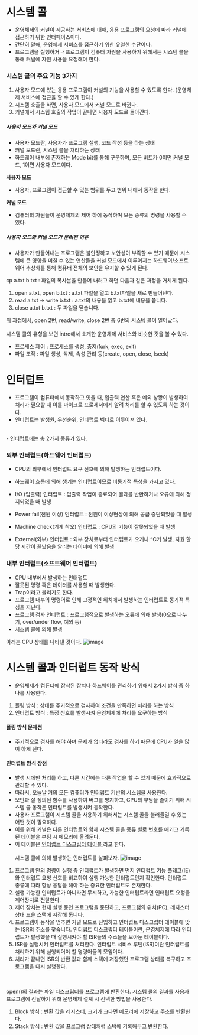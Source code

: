 <h1> 시스템 콜 </h1>

- 운영체제의 커널이 제공하는 서비스에 대해, 응용 프로그램의 요청에 따라 커널에 접근하기 위한 인터페이스이다.
- 간단히 말해, 운영체제 서비스를 접근하기 위한 유일한 수단이다.
- 프로그램을 실행하거나 프로그램이 컴퓨터 자원을 사용하기 위해서는 시스템 콜을 통해 커널에 자원 사용을 요청해야 한다.

<h3> 시스템 콜의 주요 기능 3가지 </h3>

1. 사용자 모드에 있는 응용 프로그램이 커널의 기능을 사용할 수 있도록 한다. (운영체제 서비스에 접근을 할 수 있게 한다.)
2. 시스템 호출을 하면, 사용자 모드에서 커널 모드로 바뀐다.
3. 커널에서 시스템 호출의 작업이 끝나면 사용자 모드로 돌아간다.

<h5> 사용자 모드와 커널 모드 </h5>

- 사용자 모드란, 사용자가 프로그램 실행, 코드 작성 등을 하는 상태
- 커널 모드란, 시스템 콜을 처리하는 상태
- 하드웨어 내부에 존재하는 Mode bit를 통해 구분하며, 모든 비트가 0이면 커널 모드, 1이면 사용자 모드이다.

<b> 사용자 모드 </b>

- 사용자, 프로그램이 접근할 수 있는 범위를 두고 범위 내에서 동작을 한다.

<b> 커널 모드 </b>

- 컴퓨터의 자원들이 운영체제의 제어 하에 동작하며 모든 종류의 명령을 사용할 수 있다.

<h5> 사용자 모드와 커널 모드가 분리된 이유 </h5>

- 사용자가 만들어내는 프로그램은 불안정하고 보안성이 부족할 수 있기 때문에 시스템에 큰 영향을 미칠 수 있는 연산들을 커널 모드에서 이루어지는 하드웨어/소프트웨어 추상화를 통해 컴퓨터 전체의 보안을 유지할 수 있게 된다.


cp a.txt b.txt : 파일의 복사본을 만들어 내려고 하면 다음과 같은 과정을 거치게 된다.
1. open a.txt, open b.txt : a.txt 파일을 열고 b.txt파일을 새로 만들어낸다.
2. read a.txt => write b.txt : a.txt의 내용을 읽고 b.txt에 내용을 씁니다.
3. close a.txt b.txt : 두 파일을 닫습니다.

위 과정에서, open 2번, read/write, close 2번 총 6번의 시스템 콜이 일어났다. </br>
</br>
시스템 콜의 유형을 보면 intro에서 소개한 운영체제 서비스와 비슷한 것을 볼 수 있다.

 - 프로세스 제어 : 프로세스를 생성, 중지(fork, exec, exit)
 - 파일 조작 : 파일 생성, 삭제, 속성 관리 등(create, open, close, lseek)

<h1> 인터럽트 </h1>

- 프로그램이 컴퓨터에서 동작하고 잇을 때, 입출력 연산 혹은 예외 상황이 발생하여 처리가 필요할 때 이를 마이크로 프로세서에게 알려 처리를 할 수 있도록 하는 것이다.
- 인터럽트는 발생원, 우선순위, 인터럽트 벡터로 이루어져 있다.
<br />
- 인터럽트에는 총 2가지 종류가 있다.

<h3> 외부 인터럽트(하드웨어 인터럽트) </h3>

- CPU의 외부에서 인터럽트 요구 신호에 의해 발생하는 인터럽트이다.
- 하드웨어 흐름에 의해 생기는 인터럽트이므로 비동기적 특성을 가지고 있다.

- I/O (입출력) 인터럽트 : 입출력 작업이 종료되어 결과를 반환하거나 오류에 의해 정지되었을 때 발생
- Power fail(전원 이상) 인터럽트 : 전원이 이상현상에 의해 공급 중단되었을 때 발생
- Machine check(기계 착오) 인터럽트 : CPU의 기능이 잘못되었을 때 발생
- External(외부) 인터럽트 : 외부 장치로부터 인터럽트가 오거나 ^C키 발생, 자원 할당 시간이 끝났음을 알리는 타이머에 의해 발생

<h3> 내부 인터럽트(소프트웨어 인터럽트) </h3>

- CPU 내부에서 발생하는 인터럽트
- 잘못된 명령 혹은 데이터를 사용할 때 발생한다.
- Trap이라고 불리기도 한다.
- 프로그램 내부의 명령어로 인해 고정적인 위치에서 발생하는 인터럽트로 동기적 특성을 지닌다.
- 프로그램 검사 인터럽트 : 프로그램적으로 발생하는 오류에 의해 발생(0으로 나누기, over/under flow, 예외 등)
- 시스템 콜에 의해 발생

아래는 CPU 상태를 나타낸 것이다.
![image](https://user-images.githubusercontent.com/62228401/227878720-d3a33436-5834-4041-913d-de5ad2d34d03.png)


<h1> 시스템 콜과 인터럽트 동작 방식 </h1>

- 운영체제가 컴퓨터에 장착된 장치나 하드웨어를 관리하기 위해서 2가지 방식 중 하나를 사용한다.

1. 폴링 방식 : 상태를 주기적으로 검사하여 조건을 만족하면 처리를 하는 방식
2. 인터럽트 방식 : 특정 신호를 발생시켜 운영체제에 처리를 요구하는 방식

<h4> 폴링 방식 문제점 </h4>

- 주기적으로 검사를 해야 하며 문제가 없더라도 검사를 하기 때문에 CPU가 일을 많이 하게 된다.

<h4> 인터럽트 방식 장점 </h4>

- 발생 시에만 처리를 하고, 다른 시간에는 다른 작업을 할 수 있기 때문에 효과적으로 관리할 수 있다.
- 따라서, 오늘날 거의 모든 컴퓨터가 인터럽트 기반의 시스템을 사용한다.
- 보안과 잘 정의된 함수를 사용하여 버그를 방지하고, CPU의 부담을 줄이기 위해 시스템 콜 동작은 인터럽트를 발생시켜 동작한다.
- 사용자 프로그램이 시스템 콜을 사용하기 위해서는 시스템 콜을 불러들일 수 있는 어떤 것이 필요하다.
- 이를 위해 커널은 다른 인터럽트와 함께 시스템 콜을 종류 별로 번호를 매기고 기록된 테이블을 부팅 시 메모리에 올려둔다.
- 이 테이블은 <u> 인터럽트 디스크립터 테이블 </u>라고 한다.
<br/><br />
시스템 콜에 의해 발생하는 인터럽트를 살펴보자.
![image](https://user-images.githubusercontent.com/62228401/227880394-d05f58c9-d69e-467c-9acd-d6a3b37b9685.png)

1. 프로그램 안의 명령어 실행 중 인터럽트가 발생하면 먼저 인터럽트 기능 플래그(IE)와 인터럽트 요청 신호를 비교하여 실행 가능한 인터럽트인지 확인한다. 인터럽트 종류에 따라 항상 응답을 해야 하는 중요한 인터럽트도 존재한다.
2. 실행 가능한 인터럽트가 아니라면 무시하고, 가능한 인터럽트라면 인터럽트 요청을 제어장치로 전달한다.
3. 제어 장치는 현재 실행 중인 프로그램을 중단하고, 프로그램의 위치(PC), 레지스터 상태 드을 스택에 저장해 둡니다.
4. 프로그램이 동작을 멈추면 커널 모드로 진입하고 인터럽트 디스크립터 테이블에 맞는 ISR의 주소를 찾습니다. 인터럽트 디스크립터 테이블이란, 운영체제에 따라 인터럽트가 발생했을 때 실행시켜야 할 ISR들의 주소들을 모아둔 테이블이다.
5. ISR을 실행시켜 인터럽트를 처리한다. 인터럽트 서비스 루틴(ISR)이란 인터럽트를 처리하기 위해 실행되어야 할 명령어들의 모임이다.
6. 처리가 끝나면 ISR의 반환 값과 함께 스택에 저장했던 프로그램 상태를 복구하고 프로그램을 다시 실행한다.

<br /><br />
open()의 결과는 파일 디스크립터를 프로그램에 반환한다. 시스템 콜의 결과를 사용자 프로그램에 전달하기 위해 운영체제 설계 시 선택한 방법을 사용한다.
1. Block 방식 : 반환 값을 레지스터, 크기가 크다면 메모리에 저장하고 주소를 반환한다.
2. Stack 방식 : 반환 값을 프로그램 상태처럼 스택에 기록해두고 반환한다.
